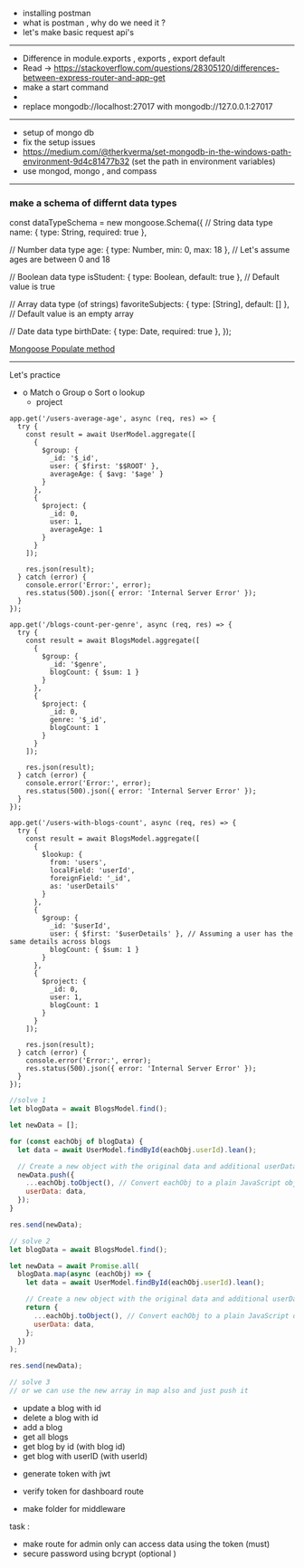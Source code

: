 - installing postman
- what is postman , why do we need it ?
- let's make basic request api's

---

- Difference in module.exports , exports , export default
- Read -> https://stackoverflow.com/questions/28305120/differences-between-express-router-and-app-get
- make a start command
-
- replace
  mongodb://localhost:27017 with mongodb://127.0.0.1:27017

---

- setup of mongo db
- fix the setup issues
- https://medium.com/@therkverma/set-mongodb-in-the-windows-path-environment-9d4c81477b32
  (set the path in environment variables)
- use mongod, mongo , and compass

---

### make a schema of differnt data types

const dataTypeSchema = new mongoose.Schema({
// String data type
name: { type: String, required: true },

// Number data type
age: { type: Number, min: 0, max: 18 }, // Let's assume ages are between 0 and 18

// Boolean data type
isStudent: { type: Boolean, default: true }, // Default value is true

// Array data type (of strings)
favoriteSubjects: { type: [String], default: [] }, // Default value is an empty array

// Date data type
birthDate: { type: Date, required: true },
});

<!-- please read this  -->

[Mongoose Populate method](https://mongoosejs.com/docs/populate.html#populate-virtuals)

---

Let's practice

- o Match
  o Group
  o Sort
  o lookup
  - project

```
app.get('/users-average-age', async (req, res) => {
  try {
    const result = await UserModel.aggregate([
      {
        $group: {
          _id: '$_id',
          user: { $first: '$$ROOT' },
          averageAge: { $avg: '$age' }
        }
      },
      {
        $project: {
          _id: 0,
          user: 1,
          averageAge: 1
        }
      }
    ]);

    res.json(result);
  } catch (error) {
    console.error('Error:', error);
    res.status(500).json({ error: 'Internal Server Error' });
  }
});

```

```
app.get('/blogs-count-per-genre', async (req, res) => {
  try {
    const result = await BlogsModel.aggregate([
      {
        $group: {
          _id: '$genre',
          blogCount: { $sum: 1 }
        }
      },
      {
        $project: {
          _id: 0,
          genre: '$_id',
          blogCount: 1
        }
      }
    ]);

    res.json(result);
  } catch (error) {
    console.error('Error:', error);
    res.status(500).json({ error: 'Internal Server Error' });
  }
});

```

```
app.get('/users-with-blogs-count', async (req, res) => {
  try {
    const result = await BlogsModel.aggregate([
      {
        $lookup: {
          from: 'users',
          localField: 'userId',
          foreignField: '_id',
          as: 'userDetails'
        }
      },
      {
        $group: {
          _id: '$userId',
          user: { $first: '$userDetails' }, // Assuming a user has the same details across blogs
          blogCount: { $sum: 1 }
        }
      },
      {
        $project: {
          _id: 0,
          user: 1,
          blogCount: 1
        }
      }
    ]);

    res.json(result);
  } catch (error) {
    console.error('Error:', error);
    res.status(500).json({ error: 'Internal Server Error' });
  }
});

```

```js
//solve 1
let blogData = await BlogsModel.find();

let newData = [];

for (const eachObj of blogData) {
  let data = await UserModel.findById(eachObj.userId).lean();

  // Create a new object with the original data and additional userData
  newData.push({
    ...eachObj.toObject(), // Convert eachObj to a plain JavaScript object
    userData: data,
  });
}

res.send(newData);

// solve 2
let blogData = await BlogsModel.find();

let newData = await Promise.all(
  blogData.map(async (eachObj) => {
    let data = await UserModel.findById(eachObj.userId).lean();

    // Create a new object with the original data and additional userData
    return {
      ...eachObj.toObject(), // Convert eachObj to a plain JavaScript object
      userData: data,
    };
  })
);

res.send(newData);

// solve 3
// or we can use the new array in map also and just push it
```

<!-- Api in blog  -->

- update a blog with id
- delete a blog with id
- add a blog
- get all blogs
- get blog by id (with blog id)
- get blog with userID (with userId)

<!-- what to do  -->

- generate token with jwt
- verify token for dashboard route

- make folder for middleware

task :

- make route for admin only can access data using the token (must)
- secure password using bcrypt (optional )
